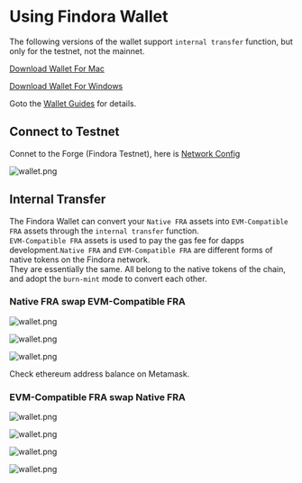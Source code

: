 # Using Findora Wallet
The following versions of the wallet support `internal transfer` function, but only for the testnet, not the mainnet.

[Download Wallet For Mac](https://s3.us-west-2.amazonaws.com/testnet-wallet.findora.org/Findora_Wallet_Setup_0.3.0.dmg)

[Download Wallet For Windows](https://s3.us-west-2.amazonaws.com/testnet-wallet.findora.org/Findora_Wallet_Setup_0.3.0.exe)

Goto the [Wallet Guides](/docs/wallet/wallet_guides) for details.

## Connect to Testnet
Connet to the Forge (Findora Testnet), here is [Network Config](02-network.md#forge-testnet)

![wallet.png](/img/wallet/wallet32.png)

## Internal Transfer
The Findora Wallet can convert your `Native FRA` assets into `EVM-Compatible FRA` assets through the `internal transfer` function.  
`EVM-Compatible FRA` assets is used to pay the gas fee for dapps development.`Native FRA` and `EVM-Compatible FRA` are different forms of native tokens on the Findora network.  
They are essentially the same. All belong to the native tokens of the chain, and adopt the `burn-mint` mode to convert each other.

### Native FRA swap EVM-Compatible FRA

![wallet.png](/img/wallet/wallet33.png)

![wallet.png](/img/wallet/wallet34.png)

![wallet.png](/img/wallet/wallet35.png)

Check ethereum address balance on Metamask.

### EVM-Compatible FRA swap Native FRA

![wallet.png](/img/wallet/wallet36.png)

![wallet.png](/img/wallet/wallet37.png)

![wallet.png](/img/wallet/wallet38.png)

![wallet.png](/img/wallet/wallet39.png)
